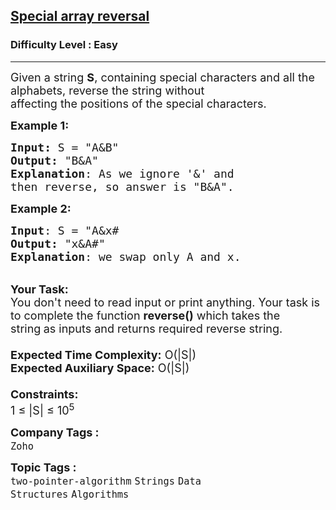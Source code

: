 <h2><a href="https://www.geeksforgeeks.org/problems/special-array-reversal2328/1?page=1&category=Strings&sortBy=submissions">Special array reversal</a></h2><h3>Difficulty Level : Easy</h3><hr><div class="problems_problem_content__Xm_eO"><p><span style="font-size:18px">Given a string <strong>S</strong>, containing special characters and all the alphabets, reverse the string without<br>
affecting the positions of the special characters.</span></p>

<p><span style="font-size:18px"><strong>Example 1:</strong></span></p>

<pre><span style="font-size:18px"><strong>Input: </strong>S = "A&amp;B"
<strong>Output:</strong> "B&amp;A"
<strong>Explanation</strong>: As we ignore '&amp;' and</span>
<span style="font-size:18px">then reverse, so answer is "B&amp;A".</span>
</pre>

<p><span style="font-size:18px"><strong>Example 2:</strong></span></p>

<pre><span style="font-size:18px"><strong>Input</strong>: S = "A&amp;x#
<strong>Output:</strong> "x&amp;A#"
<strong>Explanation</strong>: we swap only A and x.</span></pre>

<p><br>
<span style="font-size:18px"><strong>Your Task:&nbsp;&nbsp;</strong><br>
You don't need to read input or print anything. Your task is to complete the function&nbsp;<strong>reverse()</strong>&nbsp;which takes the string<strong>&nbsp;</strong>as inputs and returns required reverse string.<br>
<br>
<strong>Expected Time Complexity:</strong>&nbsp;O(|S|)<br>
<strong>Expected Auxiliary Space:</strong>&nbsp;O(|S|)<br>
<br>
<strong>Constraints:</strong><br>
1 ≤ |S| ≤ 10<sup>5</sup></span></p>
</div><p><span style=font-size:18px><strong>Company Tags : </strong><br><code>Zoho</code>&nbsp;<br><p><span style=font-size:18px><strong>Topic Tags : </strong><br><code>two-pointer-algorithm</code>&nbsp;<code>Strings</code>&nbsp;<code>Data Structures</code>&nbsp;<code>Algorithms</code>&nbsp;